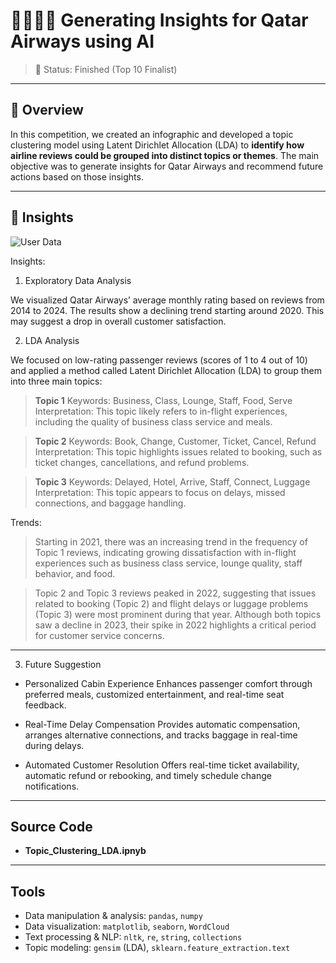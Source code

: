 # 👨‍👩‍👧‍👦 Generating Insights for Qatar Airways using AI

> 🚧 Status: Finished (Top 10 Finalist)

---

## 🧾 Overview

In this competition, we created an infographic and developed a topic clustering model using Latent Dirichlet Allocation (LDA) to **identify how airline reviews could be grouped into distinct topics or themes**. The main objective was to generate insights for Qatar Airways and recommend future actions based on those insights.

---

## 📃 Insights

![User Data](./documentation/FP-14_AI_KaryaInfografis_Deluna_page-0001.jpg) 

Insights:

1. Exploratory Data Analysis

We visualized Qatar Airways’ average monthly rating based on reviews from 2014 to 2024. The results show a declining trend starting around 2020. This may suggest a drop in overall customer satisfaction.

2. LDA Analysis

We focused on low-rating passenger reviews (scores of 1 to 4 out of 10) and applied a method called Latent Dirichlet Allocation (LDA) to group them into three main topics:

> **Topic 1**
Keywords: Business, Class, Lounge, Staff, Food, Serve
Interpretation: This topic likely refers to in-flight experiences, including the quality of business class service and meals.

> **Topic 2**
Keywords: Book, Change, Customer, Ticket, Cancel, Refund
Interpretation: This topic highlights issues related to booking, such as ticket changes, cancellations, and refund problems.

> **Topic 3**
Keywords: Delayed, Hotel, Arrive, Staff, Connect, Luggage
Interpretation: This topic appears to focus on delays, missed connections, and baggage handling.

Trends:
> Starting in 2021, there was an increasing trend in the frequency of Topic 1 reviews, indicating growing dissatisfaction with in-flight experiences such as business class service, lounge quality, staff behavior, and food.

> Topic 2 and Topic 3 reviews peaked in 2022, suggesting that issues related to booking (Topic 2) and flight delays or luggage problems (Topic 3) were most prominent during that year. Although both topics saw a decline in 2023, their spike in 2022 highlights a critical period for customer service concerns.

---

3. Future Suggestion

- Personalized Cabin Experience
Enhances passenger comfort through preferred meals, customized entertainment, and real-time seat feedback.

- Real-Time Delay Compensation
Provides automatic compensation, arranges alternative connections, and tracks baggage in real-time during delays.

- Automated Customer Resolution
Offers real-time ticket availability, automatic refund or rebooking, and timely schedule change notifications.


---

## Source Code
- **Topic_Clustering_LDA.ipnyb**

---

## Tools
- Data manipulation & analysis: `pandas`, `numpy`
- Data visualization: `matplotlib`, `seaborn`, `WordCloud`
- Text processing & NLP: `nltk`, `re`, `string`, `collections`
- Topic modeling: `gensim` (LDA), `sklearn.feature_extraction.text`



